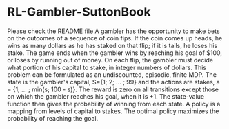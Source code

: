 # RL-Gambler-SuttonBook
Please check the README file
A gambler has the opportunity to make bets on the outcomes of a sequence of coin fips. 
If the coin comes up heads, he wins as many dollars as he has staked on that flip; if it is tails,
he loses his stake. The game ends when the gambler wins by reaching his goal
of $100, or loses by running out of money. On each flip, the gambler must
decide what portion of his capital to stake, in integer numbers of dollars. This
problem can be formulated as an undiscounted, episodic, finite MDP. The
state is the gambler's capital, S={1; 2; ...  ; 99} and the actions are stakes,
a = {1; ...  ; min(s; 100 - s)}. The reward is zero on all transitions except
those on which the gambler reaches his goal, when it is +1. The state-value
function then gives the probability of winning from each state. A policy is a
mapping from levels of capital to stakes. The optimal policy maximizes the 
probability of reaching the goal.
